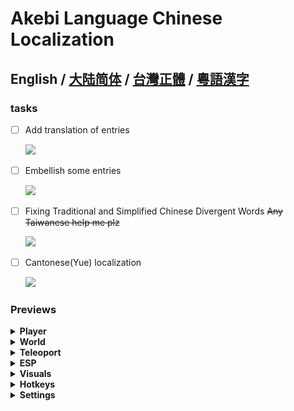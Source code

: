 # Akebi Language Chinese Localization

**English / [大陆简体](README.ZH-CN.MD) / [台灣正體](README.ZH-TW.MD) / [粵語漢字](README.ZH-YUE.MD)**
---

### **tasks**
- [ ] Add translation of entries

  ![](https://progress-bar.dev/96/?width=140)
- [ ] Embellish some entries

  ![](https://progress-bar.dev/90/?width=140)
- [ ] Fixing Traditional and Simplified Chinese Divergent Words ~~Any Taiwanese help me plz~~

  ![](https://progress-bar.dev/0/?width=140)
- [ ] Cantonese(Yue) localization

  ![](https://progress-bar.dev/0/?width=140)

### Previews

<details>
  <summary><b>Player</b></summary>
  <img src="Images/Simplified%20Chinese/Player.png">
</details>

<details>
  <summary><b>World</b></summary>
  <img src="Images/Simplified%20Chinese/World.png">
</details>

<details>
  <summary><b>Teleoport</b></summary>
  <img src="Images/Simplified%20Chinese/Teleport.png">
</details>

<details>
  <summary><b>ESP</b></summary>
  <img src="Images/Simplified%20Chinese/ESP.png">
</details>

<details>
  <summary><b>Visuals</b></summary>
  <img src="Images/Simplified%20Chinese/Visuals.png">
</details>

<details>
  <summary><b>Hotkeys</b></summary>
  <img src="Images/Simplified%20Chinese/Hotkeys.png">
</details>

<details>
  <summary><b>Settings</b></summary>
  <img src="Images/Simplified%20Chinese/Settings.png">
</details>

